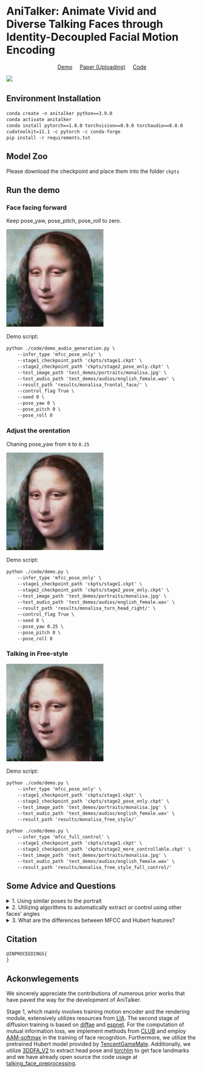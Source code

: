 
# AniTalker: Animate Vivid and Diverse Talking Faces through Identity-Decoupled Facial Motion Encoding

<p align="center">
  <a href="https://x-lance.github.io/AniTalker/">Demo</a> &nbsp;&nbsp;&nbsp; <a href="#">Paper (Uploading)</a> &nbsp;&nbsp;&nbsp; <a href="https://github.com/X-LANCE/AniTalker">Code</a>
</p>


![](docs/img/generated_result.png)


## Environment Installation

```shell
conda create -n anitalker python==3.9.0
conda activate anitalker
conda install pytorch==1.8.0 torchvision==0.9.0 torchaudio==0.8.0 cudatoolkit=11.1 -c pytorch -c conda-forge
pip install -r requirements.txt
```

## Model Zoo

Please download the checkpoint and place them into the folder ```ckpts```

## Run the demo

### Face facing forward

Keep pose_yaw, pose_pitch, pose_roll to zero.

![monalisa_facing_forward](assets/monalisa_facing_forward.gif)

Demo script:

```
python ./code/demo_audio_generation.py \
    --infer_type 'mfcc_pose_only' \
    --stage1_checkpoint_path 'ckpts/stage1.ckpt' \
    --stage2_checkpoint_path 'ckpts/stage2_pose_only.ckpt' \
    --test_image_path 'test_demos/portraits/monalisa.jpg' \
    --test_audio_path 'test_demos/audios/english_female.wav' \
    --result_path 'results/monalisa_frontal_face/' \
    --control_flag True \
    --seed 0 \
    --pose_yaw 0 \
    --pose_pitch 0 \
    --pose_roll 0 
```


### Adjust the orentation 

Chaning pose_yaw from `0` to `0.25`

![monalisa_turn_head_right](assets/monalisa_turn_head_right.gif)

Demo script:

```
python ./code/demo.py \
    --infer_type 'mfcc_pose_only' \
    --stage1_checkpoint_path 'ckpts/stage1.ckpt' \
    --stage2_checkpoint_path 'ckpts/stage2_pose_only.ckpt' \
    --test_image_path 'test_demos/portraits/monalisa.jpg' \
    --test_audio_path 'test_demos/audios/english_female.wav' \
    --result_path 'results/monalisa_turn_head_right/' \
    --control_flag True \
    --seed 0 \
    --pose_yaw 0.25 \
    --pose_pitch 0 \
    --pose_roll 0 
```


### Talking in Free-style

![monalisa_free_style](assets/monalisa_free_style.gif)

Demo script:

```
python ./code/demo.py \
    --infer_type 'mfcc_pose_only' \
    --stage1_checkpoint_path 'ckpts/stage1.ckpt' \
    --stage2_checkpoint_path 'ckpts/stage2_pose_only.ckpt' \
    --test_image_path 'test_demos/portraits/monalisa.jpg' \
    --test_audio_path 'test_demos/audios/english_female.wav' \
    --result_path 'results/monalisa_free_style/'
```


```
python ./code/demo.py \
    --infer_type 'mfcc_full_control' \
    --stage1_checkpoint_path 'ckpts/stage1.ckpt' \
    --stage2_checkpoint_path 'ckpts/stage2_more_controllable.ckpt' \
    --test_image_path 'test_demos/portraits/monalisa.jpg' \
    --test_audio_path 'test_demos/audios/english_female.wav' \
    --result_path 'results/monalisa_free_style_full_control/'
```


## Some Advice and Questions

<details><summary> 1. Using similar poses to the portrait</summary> Try to keep the generated face angle close to the original portrait angle to avoid potential deformation issues. For example, if the face starts by rotating to the left (viewed from the portrait face angle), it is better to use a value for yaw between -1 and 0 (-90 to 0 degrees) because when the difference in angle from the portrait is large, the face can appear distorted. </details><details>

<summary> 2. Utilizing algorithms to automatically extract or control using other faces' angles</summary> If you need to automate face control, you can use some pose extraction algorithms to do so, such as extracting the pose of another person to drive this portrait. The algorithms for extraction have been open sourced at <a href="https://github.com/liutaocode/talking_face_preprocessing?tab=readme-ov-file#face-orientation-angles">this link</a> </details>

<details><summary> 3. What are the differences between MFCC and Hubert features?</summary>Both `MFCC` and `Hubert` are front-end features for speech, used to extract audio signals. Since `Hubert` features require more environmental dependencies and occupy a lot of disk space, we have replaced this feature with a lightweight feature (MFCC) for everyone to use for quick inference. The rest of the code remains the same. We've observed that MFCC converges more easily but is slightly inferior in performance to Hubert. If you need to extract Hubert features, please refer to <a href="https://github.com/liutaocode/talking_face_preprocessing?tab=readme-ov-file#audio-feature-extraction">this link</a> </details>


## Citation

```
@INPROCEEDINGS{
}
```

## Ackonwlegements

We sincerely appreciate the contributions of numerous prior works that have paved the way for the development of AniTalker. 

Stage 1, which mainly involves training motion encoder and the rendering module, extensively utilizes resources from [LIA](https://github.com/wyhsirius/LIA). The second stage of diffusion training is based on [diffae](https://github.com/phizaz/diffae) and [espnet](https://espnet.github.io/espnet/_modules/espnet2/asr/encoder/conformer_encoder.html). For the computation of mutual information loss, we implement methods from [CLUB](https://github.com/Linear95/CLUB) and employ [AAM-softmax](https://github.com/TaoRuijie/ECAPA-TDNN) in the training of face recognition. Furthermore, we utilize the pretrained Hubert model provided by [TencentGameMate](https://github.com/TencentGameMate/chinese_speech_pretrain). Additionally, we utilize [3DDFA_V2](https://github.com/cleardusk/3DDFA_V2) to extract head pose and [torchlm](https://github.com/DefTruth/torchlm) to get face landmarks and we have already open source the code usage at [talking_face_preprocessing](https://github.com/liutaocode/talking_face_preprocessing).